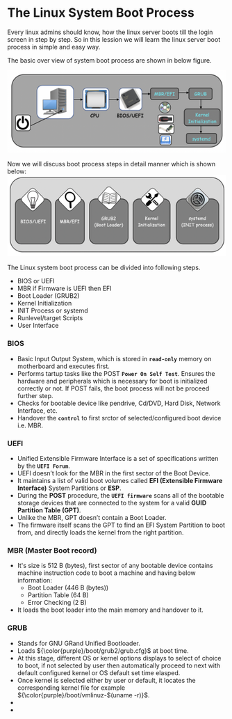 # The Linux System Boot Process

Every linux admins should know, how the linux server boots till the login screen in step by step. So in this lession we will learn the linux server boot process in simple and easy way.

The basic over view of system boot process are shown in below figure.

  ![boot sequence](../../images/core-concept/boot-process/boot-sequence.png)

Now we will discuss boot process steps in detail manner which is shown below:
  ![boot sequence](../../images/core-concept/boot-process/boot-step.png)
  
   
The Linux system boot process can be divided into following steps.
  - BIOS or UEFI
  - MBR if Firmware is UEFI then EFI
  - Boot Loader (GRUB2)
  - Kernel Initialization
  - INIT Process or systemd
  - Runlevel/target Scripts
  - User Interface


### BIOS
  - Basic Input Output System, which is stored in **`read-only`** memory on motherboard and executes first.
  - Performs tartup tasks like the POST **`Power On Self Test`**. Ensures the hardware and peripherals which is necessary for boot is initialized correctly or not. If POST fails, the boot process will not be proceed further step.
  - Checks for bootable device like pendrive, Cd/DVD, Hard Disk, Network Interface, etc.
  - Handover the **`control`** to first srctor of selected/configured boot device i.e. MBR.

### UEFI
  - Unified Extensible Firmware Interface is a set of specifications written by the **`UEFI Forum`**. 
  - UEFI doesn’t look for the MBR in the first sector of the Boot Device.
  - It maintains a list of valid boot volumes called **EFI (Extensible Firmware Interface)** System Partitions or **ESP**. 
  - During the **POST** procedure, the **`UEFI firmware`** scans all of the bootable storage devices that are connected to the system for a valid **GUID Partition Table (GPT)**.
  - Unlike the MBR, GPT doesn’t contain a Boot Loader. 
  - The firmware itself scans the GPT to find an EFI System Partition to boot from, and directly loads the kernel from the right partition. 

### MBR (Master Boot record)
  - It's size is 512 B (bytes), first sector of any bootable device contains machine instruction code to boot a machine and having below information:
    - Boot Loader (446 B (bytes))
    - Partition Table (64 B)
    - Error Checking (2 B)
  - It loads the boot loader into the main memory and handover to it.

### GRUB 
  - Stands for GNU GRand Unified Bootloader.
  - Loads ${\color{purple}/boot/grub2/grub.cfg}$ at boot time.
  - At this stage, different OS or kernel options displays to select of choice to boot, if not selected by user then automatically proceed to next with default configured kernel or OS default set time elasped.
  - Once kernel is selected either by user or default, it locates the corresponding kernel file for example ${\color{purple}/boot/vmlinuz-$(uname -r)}$.
  - 
  - 
